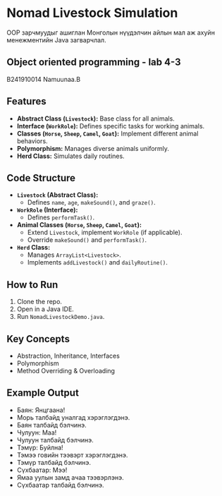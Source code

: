 # Nomad Livestock Simulation

OOP зарчмуудыг ашиглан Монголын нүүдэлчин айлын мал аж ахуйн менежментийн Java загварчлал.

## Object oriented programming - lab 4-3

B241910014 Namuunaa.B

## Features

- **Abstract Class (`Livestock`):** Base class for all animals.
- **Interface (`WorkRole`):** Defines specific tasks for working animals.
- **Classes (`Horse`, `Sheep`, `Camel`, `Goat`):** Implement different animal behaviors.
- **Polymorphism:** Manages diverse animals uniformly.
- **Herd Class:** Simulates daily routines.

## Code Structure

- **`Livestock` (Abstract Class):**
    - Defines `name`, `age`, `makeSound()`, and `graze()`.
- **`WorkRole` (Interface):**
    - Defines `performTask()`.
- **Animal Classes (`Horse`, `Sheep`, `Camel`, `Goat`):**
    - Extend `Livestock`, implement `WorkRole` (if applicable).
    - Override `makeSound()` and `performTask()`.
- **`Herd` Class:**
    - Manages `ArrayList<Livestock>`.
    - Implements `addLivestock()` and `dailyRoutine()`.

## How to Run

1.  Clone the repo.
2.  Open in a Java IDE.
3.  Run `NomadLivestockDemo.java`.

## Key Concepts

- Abstraction, Inheritance, Interfaces
- Polymorphism
- Method Overriding & Overloading

## Example Output

- Баян: Янцгаана!
- Морь талбайд уналгад хэрэглэгдэнэ.
- Баян талбайд бэлчинэ.
- Чулуун: Маа!
- Чулуун талбайд бэлчинэ.
- Тэмүр: Буйлна!
- Тэмээ говийн тээвэрт хэрэглэгдэнэ.
- Тэмүр талбайд бэлчинэ.
- Сүхбаатар: Мээ!
- Ямаа уулын замд ачаа тээвэрлэнэ.
- Сүхбаатар талбайд бэлчинэ.
